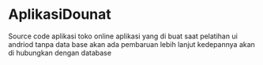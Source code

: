 # AplikasiDounat
Source code aplikasi toko online
aplikasi yang di buat saat pelatihan ui andriod
tanpa data base
akan ada pembaruan lebih lanjut
kedepannya akan di hubungkan dengan database
